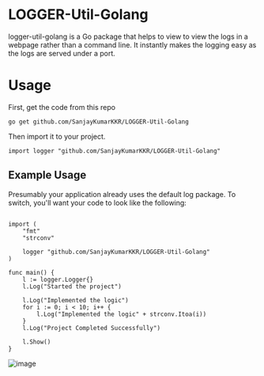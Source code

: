 # LOGGER-Util-Golang
logger-util-golang is a Go package that helps to view to view the logs in a webpage rather than a command line. It instantly makes the logging easy as the logs are served under a port. 

# Usage
First, get the code from this repo 

``go get github.com/SanjayKumarKKR/LOGGER-Util-Golang``

Then import it to your project.

``import logger "github.com/SanjayKumarKKR/LOGGER-Util-Golang" ``


## Example Usage

Presumably your application already uses the default log package. To switch, you'll want your code to look like the following:


```package main

import (
	"fmt"
	"strconv"

	logger "github.com/SanjayKumarKKR/LOGGER-Util-Golang"
)

func main() {
	l := logger.Logger{}
	l.Log("Started the project")

	l.Log("Implemented the logic")
	for i := 0; i < 10; i++ {
		l.Log("Implemented the logic" + strconv.Itoa(i))
	}
	l.Log("Project Completed Successfully")

	l.Show()
}
```

![image](https://user-images.githubusercontent.com/39922507/136735688-b183d765-fc1c-42b0-b80b-6557ce9907dc.png)

